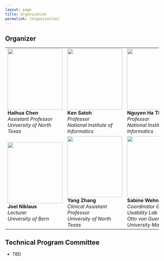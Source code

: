 ```yaml
---
layout: page
title: Organization 
permalink: /organization/
---
```


## **Organizer**

| | | |
|------------------|------------------|------------------|
| <img src="../figures/haihua-chen.jpg" width="180" height="200"> <br> **Haihua Chen** <br> *Assistant Professor* <br> *University of North Texas* | <img src="../figures/SatohK-C.jpg" width="180" height="200"> <br> **Ken Satoh** <br> *Professor* <br> *National Institute of Informatics* | <img src="../figures/thanh.jpg" width="180" height="200"> <br> **Nguyen Ha Thanh** <br> *Professor* <br> *National Institute of Informatics* |
| <img src="../figures/joel.jpg" width="180" height="200"> <br> **Joel Niklaus** <br> *Lecturer* <br> *University of Bern* | <img src="../figures/Yang Zhang.jpg" width="180" height="200"> <br> **Yang Zhang** <br> *Clinical Assistant Professor* <br> *University of North Texas* | <img src="../figures/sabine_wehnert.jpg" width="180" height="200"> <br> **Sabine Wehnert** <br> *Coordinator GEI Usability Lab* <br> *Otto von Guericke University Magdeburg* |











## **Technical Program Committee**
- TBD


